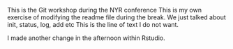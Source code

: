 This is the Git workshop during the NYR conference
This is my own exercise of modifying the readme file during the break.
We just talked about init, status, log, add etc
This is the line of text I do not want. 

I made another change in the afternoon within Rstudio. 
